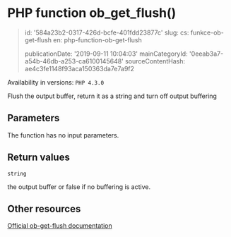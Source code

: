 PHP function ob_get_flush()
===========================

> id: '584a23b2-0317-426d-bcfe-401fdd23877c'
> slug:
> 	cs: funkce-ob-get-flush
> 	en: php-function-ob-get-flush
> 
> publicationDate: '2019-09-11 10:04:03'
> mainCategoryId: '0eeab3a7-a54b-46db-a253-ca6100145648'
> sourceContentHash: ae4c3fe1148f93aca150363da7e7a9f2

Availability in versions: `PHP 4.3.0`

Flush the output buffer, return it as a string and turn off output buffering


Parameters
--------------

The function has no input parameters.

Return values
----------------

`string`

the output buffer or false if no buffering is active.

Other resources
------------

[Official ob-get-flush documentation](https://www.php.net/manual/en/function.ob-get-flush.php)
